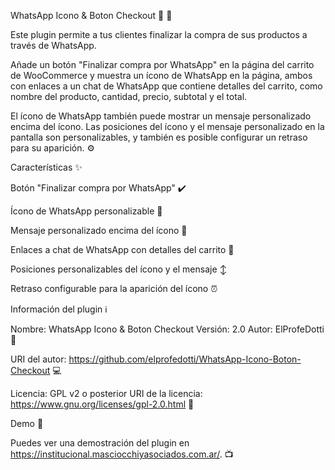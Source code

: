 WhatsApp Icono & Boton Checkout :iphone: :money_with_wings:

Este plugin permite a tus clientes finalizar la compra de sus productos a través de WhatsApp.

Añade un botón "Finalizar compra por WhatsApp" en la página del carrito de WooCommerce y muestra un ícono de WhatsApp en la página, ambos con enlaces a un chat de WhatsApp que contiene detalles del carrito, como nombre del producto, cantidad, precio, subtotal y el total.

El ícono de WhatsApp también puede mostrar un mensaje personalizado encima del ícono. Las posiciones del ícono y el mensaje personalizado en la pantalla son personalizables, y también es posible configurar un retraso para su aparición. :gear:

Características :sparkles:

Botón "Finalizar compra por WhatsApp" :heavy_check_mark:

Ícono de WhatsApp personalizable :art:

Mensaje personalizado encima del ícono :speech_balloon:

Enlaces a chat de WhatsApp con detalles del carrito :link:

Posiciones personalizables del ícono y el mensaje :arrow_up_down:

Retraso configurable para la aparición del ícono :alarm_clock:

Información del plugin :information_source:

Nombre: WhatsApp Icono & Boton Checkout
Versión: 2.0
Autor: ElProfeDotti :bust_in_silhouette:

URI del autor: https://github.com/elprofedotti/WhatsApp-Icono-Boton-Checkout :computer:

Licencia: GPL v2 o posterior
URI de la licencia: https://www.gnu.org/licenses/gpl-2.0.html :scroll:

Demo :eyes:

Puedes ver una demostración del plugin en https://institucional.masciocchiyasociados.com.ar/. :tv:
